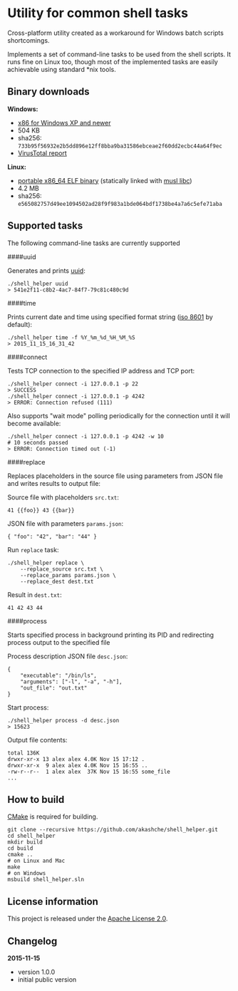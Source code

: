 Utility for common shell tasks
==============================

Cross-platform utility created as a workaround for Windows batch scripts shortcomings.

Implements a set of command-line tasks to be used from the shell scripts. It runs fine on Linux
too, though most of the implemented tasks are easily achievable using standard *nix tools. 

Binary downloads
----------------

**Windows:**

 - [x86 for Windows XP and newer](https://bitbucket.org/akashche/downloads/downloads/shell_helper_1.0.exe)
 - 504 KB
 - sha256: `733b95f56932e2b5dd896e12ff8bba9ba31586ebceae2f60dd2ecbc44a64f9ec`
 - [VirusTotal report](https://www.virustotal.com/en/file/733b95f56932e2b5dd896e12ff8bba9ba31586ebceae2f60dd2ecbc44a64f9ec/analysis/1447610022/)

**Linux:**

 - [portable x86_64 ELF binary](https://bitbucket.org/akashche/downloads/downloads/shell_helper_1.0) (statically linked with [musl libc](http://wiki.musl-libc.org/wiki/Main_Page))
 - 4.2 MB 
 - sha256: `e565082757d49ee1094502ad28f9f983a1bde064bdf1738be4a7a6c5efe71aba`

Supported tasks
---------------

The following command-line tasks are currently supported

####uuid

Generates and prints [uuid](https://en.wikipedia.org/wiki/Universally_unique_identifier):

    ./shell_helper uuid
    > 541e2f11-c8b2-4ac7-84f7-79c81c480c9d

####time

Prints current date and time using specified format string ([iso 8601](https://xkcd.com/1179/) by default):

    ./shell_helper time -f %Y_%m_%d_%H_%M_%S
    > 2015_11_15_16_31_42

####connect

Tests TCP connection to the specified IP address and TCP port:

    ./shell_helper connect -i 127.0.0.1 -p 22
    > SUCCESS
    ./shell_helper connect -i 127.0.0.1 -p 4242
    > ERROR: Connection refused (111)

Also supports "wait mode" polling periodically for the connection until it will become available:

    ./shell_helper connect -i 127.0.0.1 -p 4242 -w 10
    # 10 seconds passed
    > ERROR: Connection timed out (-1)

####replace

Replaces placeholders in the source file using parameters from JSON file and writes results to output file:

Source file with placeholders `src.txt`:

    41 {{foo}} 43 {{bar}}

JSON file with parameters `params.json`:

    { "foo": "42", "bar": "44" }

Run `replace` task:

    ./shell_helper replace \
        --replace_source src.txt \
        --replace_params params.json \
        --replace_dest dest.txt

Result in `dest.txt`:

    41 42 43 44

####process

Starts specified process in background printing its PID and redirecting process output to the specified file

Process description JSON file `desc.json`:

    {
        "executable": "/bin/ls",
        "arguments": ["-l", "-a", "-h"],
        "out_file": "out.txt"
    }

Start process:

    ./shell_helper process -d desc.json 
    > 15623

Output file contents:

    total 136K
    drwxr-xr-x 13 alex alex 4.0K Nov 15 17:12 .
    drwxr-xr-x  9 alex alex 4.0K Nov 15 16:55 ..
    -rw-r--r--  1 alex alex  37K Nov 15 16:55 some_file
    ...

How to build
------------

[CMake](http://cmake.org/) is required for building.

    git clone --recursive https://github.com/akashche/shell_helper.git
    cd shell_helper
    mkdir build
    cd build
    cmake ..
    # on Linux and Mac
    make
    # on Windows
    msbuild shell_helper.sln

License information
-------------------

This project is released under the [Apache License 2.0](http://www.apache.org/licenses/LICENSE-2.0).

Changelog
---------

**2015-11-15**

 * version 1.0.0
 * initial public version
